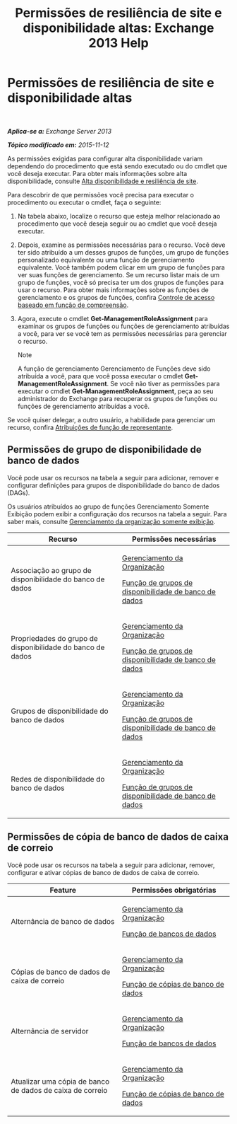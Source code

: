 ﻿---
title: 'Permissões de resiliência de site e disponibilidade altas: Exchange 2013 Help'
TOCTitle: Permissões de resiliência de site e disponibilidade altas
ms:assetid: 66085107-4d4d-41c3-a425-82314acd9eee
ms:mtpsurl: https://technet.microsoft.com/pt-br/library/Dd638136(v=EXCHG.150)
ms:contentKeyID: 50485861
ms.date: 05/22/2018
mtps_version: v=EXCHG.150
ms.translationtype: MT
---

# Permissões de resiliência de site e disponibilidade altas

 

_**Aplica-se a:** Exchange Server 2013_

_**Tópico modificado em:** 2015-11-12_

As permissões exigidas para configurar alta disponibilidade variam dependendo do procedimento que está sendo executado ou do cmdlet que você deseja executar. Para obter mais informações sobre alta disponibilidade, consulte [Alta disponibilidade e resiliência de site](high-availability-and-site-resilience-exchange-2013-help.md).

Para descobrir de que permissões você precisa para executar o procedimento ou executar o cmdlet, faça o seguinte:

1.  Na tabela abaixo, localize o recurso que esteja melhor relacionado ao procedimento que você deseja seguir ou ao cmdlet que você deseja executar.

2.  Depois, examine as permissões necessárias para o recurso. Você deve ter sido atribuído a um desses grupos de funções, um grupo de funções personalizado equivalente ou uma função de gerenciamento equivalente. Você também podem clicar em um grupo de funções para ver suas funções de gerenciamento. Se um recurso listar mais de um grupo de funções, você só precisa ter um dos grupos de funções para usar o recurso. Para obter mais informações sobre as funções de gerenciamento e os grupos de funções, confira [Controle de acesso baseado em função de compreensão](understanding-role-based-access-control-exchange-2013-help.md).

3.  Agora, execute o cmdlet **Get-ManagementRoleAssignment** para examinar os grupos de funções ou funções de gerenciamento atribuídas a você, para ver se você tem as permissões necessárias para gerenciar o recurso.
    

    > [!NOTE]
    > A função de gerenciamento Gerenciamento de Funções deve sido atribuída a você, para que você possa executar o cmdlet <STRONG>Get-ManagementRoleAssignment</STRONG>. Se você não tiver as permissões para executar o cmdlet <STRONG>Get-ManagementRoleAssignment</STRONG>, peça ao seu administrador do Exchange para recuperar os grupos de funções ou funções de gerenciamento atribuídas a você.



Se você quiser delegar, a outro usuário, a habilidade para gerenciar um recurso, confira [Atribuições de função de representante](delegate-role-assignments-exchange-2013-help.md).

## Permissões de grupo de disponibilidade de banco de dados

Você pode usar os recursos na tabela a seguir para adicionar, remover e configurar definições para grupos de disponibilidade do banco de dados (DAGs).

Os usuários atribuídos ao grupo de funções Gerenciamento Somente Exibição podem exibir a configuração dos recursos na tabela a seguir. Para saber mais, consulte [Gerenciamento da organização somente exibição](view-only-organization-management-exchange-2013-help.md).


<table>
<colgroup>
<col style="width: 50%" />
<col style="width: 50%" />
</colgroup>
<thead>
<tr class="header">
<th>Recurso</th>
<th>Permissões necessárias</th>
</tr>
</thead>
<tbody>
<tr class="odd">
<td><p>Associação ao grupo de disponibilidade do banco de dados</p></td>
<td><p><a href="organization-management-exchange-2013-help.md">Gerenciamento da Organização</a></p>
<p><a href="database-availability-groups-role-exchange-2013-help.md">Função de grupos de disponibilidade de banco de dados</a></p></td>
</tr>
<tr class="even">
<td><p>Propriedades do grupo de disponibilidade do banco de dados</p></td>
<td><p><a href="organization-management-exchange-2013-help.md">Gerenciamento da Organização</a></p>
<p><a href="database-availability-groups-role-exchange-2013-help.md">Função de grupos de disponibilidade de banco de dados</a></p></td>
</tr>
<tr class="odd">
<td><p>Grupos de disponibilidade do banco de dados</p></td>
<td><p><a href="organization-management-exchange-2013-help.md">Gerenciamento da Organização</a></p>
<p><a href="database-availability-groups-role-exchange-2013-help.md">Função de grupos de disponibilidade de banco de dados</a></p></td>
</tr>
<tr class="even">
<td><p>Redes de disponibilidade do banco de dados</p></td>
<td><p><a href="organization-management-exchange-2013-help.md">Gerenciamento da Organização</a></p>
<p><a href="database-availability-groups-role-exchange-2013-help.md">Função de grupos de disponibilidade de banco de dados</a></p></td>
</tr>
</tbody>
</table>


## Permissões de cópia de banco de dados de caixa de correio

Você pode usar os recursos na tabela a seguir para adicionar, remover, configurar e ativar cópias de banco de dados de caixa de correio.


<table>
<colgroup>
<col style="width: 50%" />
<col style="width: 50%" />
</colgroup>
<thead>
<tr class="header">
<th>Feature</th>
<th>Permissões obrigatórias</th>
</tr>
</thead>
<tbody>
<tr class="odd">
<td><p>Alternância de banco de dados</p></td>
<td><p><a href="organization-management-exchange-2013-help.md">Gerenciamento da Organização</a></p>
<p><a href="databases-role-exchange-2013-help.md">Função de bancos de dados</a></p></td>
</tr>
<tr class="even">
<td><p>Cópias de banco de dados de caixa de correio</p></td>
<td><p><a href="organization-management-exchange-2013-help.md">Gerenciamento da Organização</a></p>
<p><a href="database-copies-role-exchange-2013-help.md">Função de cópias de banco de dados</a></p></td>
</tr>
<tr class="odd">
<td><p>Alternância de servidor</p></td>
<td><p><a href="organization-management-exchange-2013-help.md">Gerenciamento da Organização</a></p>
<p><a href="databases-role-exchange-2013-help.md">Função de bancos de dados</a></p></td>
</tr>
<tr class="even">
<td><p>Atualizar uma cópia de banco de dados de caixa de correio</p></td>
<td><p><a href="organization-management-exchange-2013-help.md">Gerenciamento da Organização</a></p>
<p><a href="database-copies-role-exchange-2013-help.md">Função de cópias de banco de dados</a></p></td>
</tr>
</tbody>
</table>

